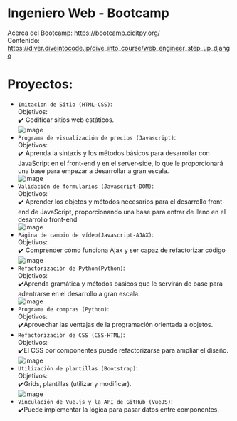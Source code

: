 # Ingeniero Web - Bootcamp
Acerca del Bootcamp: https://bootcamp.ciditpy.org/ <br>
Contenido: https://diver.diveintocode.jp/dive_into_course/web_engineer_step_up_django
# Proyectos:
- `Imitacion de Sitio (HTML-CSS)`: <br>
Objetivos: <br>
✔️ Codificar sitios web estáticos. <br>
![image](https://github.com/Luguitoo/Bootcamp-Itapua/assets/112581880/14ad0d3f-1bb9-4e53-b183-a2916c7097ea)
- `Programa de visualización de precios (Javascript)`: <br>
Objetivos: <br>
✔️ Aprenda la sintaxis y los métodos básicos para desarrollar con JavaScript en el front-end y en el server-side, lo que le proporcionará una base para empezar a desarrollar a gran escala. <br>
![image](https://github.com/Luguitoo/Bootcamp-Itapua/assets/112581880/eecad939-2d77-42e8-b918-651174720f60)
- `Validación de formularios (Javascript-DOM)`: <br>
Objetivos: <br>
✔️ Aprender los objetos y métodos necesarios para el desarrollo front-end de JavaScript, proporcionando una base para entrar de lleno en el desarrollo front-end <br>
![image](https://github.com/Luguitoo/Bootcamp-Itapua/assets/112581880/a5d9bf19-131c-471a-a7a8-bd58adc9f777)
- `Página de cambio de vídeo(Javascript-AJAX)`: <br>
Objetivos: <br>
✔️ Comprender cómo funciona Ajax y ser capaz de refactorizar código <br>
![image](https://github.com/Luguitoo/Bootcamp-Itapua/assets/112581880/0f2014cf-24d1-4a5f-8ee9-83b325cffdc0)
- `Refactorización de Python(Python)`: <br>
Objetivos: <br>
✔️Aprenda gramática y métodos básicos que le servirán de base para adentrarse en el desarrollo a gran escala. <br>
![image](https://github.com/Luguitoo/Bootcamp-Itapua/assets/112581880/3bbdfee8-7371-4c10-b67e-600d2230b9ff)
- `Programa de compras (Python)`: <br>
Objetivos: <br>
✔️Aprovechar las ventajas de la programación orientada a objetos. <br>
- `Refactorización de CSS (CSS-HTML)`: <br>
Objetivos: <br>
✔️El CSS por componentes puede refactorizarse para ampliar el diseño. <br>
![image](https://github.com/Luguitoo/Bootcamp-Itapua/assets/112581880/67fdb09e-2456-4122-bbd7-e9ccf2cd19d1)
- `Utilización de plantillas (Bootstrap)`: <br>
Objetivos: <br>
✔️Grids, plantillas (utilizar y modificar). <br>
![image](https://github.com/Luguitoo/Bootcamp-Itapua/assets/112581880/988fc87e-504c-47cf-b153-5ab48600847e)
- `Vinculación de Vue.js y la API de GitHub (VueJS)`: <br>
✔️Puede implementar la lógica para pasar datos entre componentes. <br>


